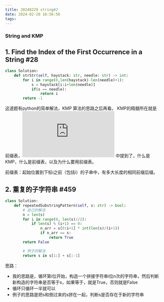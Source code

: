 ```yaml
---
title: 20240229 string#2
date: 2024-02-28 16:56:50
tags:
---
```


### String and KMP

## 1. Find the Index of the First Occurrence in a String #28

```python
class Solution:
    def strStr(self, haystack: str, needle: str) -> int:
        for i in range(0,len(haystack)-len(needle)+1):
            s = haystack[i:i+len(needle)]
            if(s == needle):
                return i
        return -1
```

这道题有python的简单解法，KMP 算法的思路之后再看。
KMP的精髓所在就是前缀表，![在KMP精讲](https://programmercarl.com/0028.%E5%AE%9E%E7%8E%B0strStr.html#%E7%AE%97%E6%B3%95%E5%85%AC%E5%BC%80%E8%AF%BE) 中提到了，什么是KMP，什么是前缀表，以及为什么要用前缀表。

前缀表：起始位置到下标i之前（包括i）的子串中，有多大长度的相同前缀后缀。



## 2. 重复的子字符串 #459

```python
class Solution:
    def repeatedSubstringPattern(self, s: str) -> bool:
        # 自己的解法
        n = len(s)
        for i in range(0, len(s)//2):
            if len(s) % (i+1) == 0:
                n_arr = s[0:i+1] * int(len(s)/(i+1))
                if n_arr == s:
                    return True
        return False

        # 例子的解法
        return s in s[1:] + s[:-1]
```

思路：
- 我的思路是，循环第i位开始，构造一个拼接字符串i位n次的字符串，然后判断新构造的字符串是否等于s，如果等于，就是True，否则就是False
- 循环只循环一半就可以
- 例子的思路是把s和倒过来的s拼在一起，判断s是否存在于新的字符串


